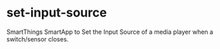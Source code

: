 # set-input-source
SmartThings SmartApp to Set the Input Source of a media player when a switch/sensor closes.

